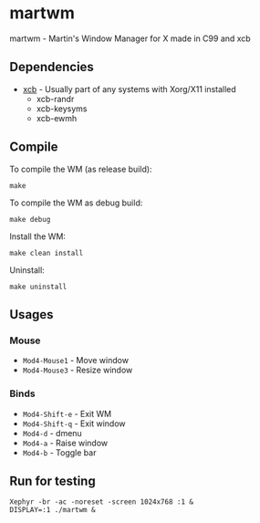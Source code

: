 # martwm
martwm - Martin's Window Manager for X made in C99 and xcb

## Dependencies
* [xcb](https://xcb.freedesktop.org/) - Usually part of any systems with Xorg/X11 installed
  * xcb-randr
  * xcb-keysyms
  * xcb-ewmh

## Compile
To compile the WM (as release build):
```
make
```

To compile the WM as debug build:
```
make debug
```

Install the WM:
```
make clean install
```

Uninstall:
```
make uninstall
```

## Usages

### Mouse
* `Mod4-Mouse1` - Move window
* `Mod4-Mouse3` - Resize window

### Binds
* `Mod4-Shift-e` - Exit WM
* `Mod4-Shift-q` - Exit window
* `Mod4-d` - dmenu
* `Mod4-a` - Raise window
* `Mod4-b` - Toggle bar

## Run for testing
```
Xephyr -br -ac -noreset -screen 1024x768 :1 &
DISPLAY=:1 ./martwm &
```

